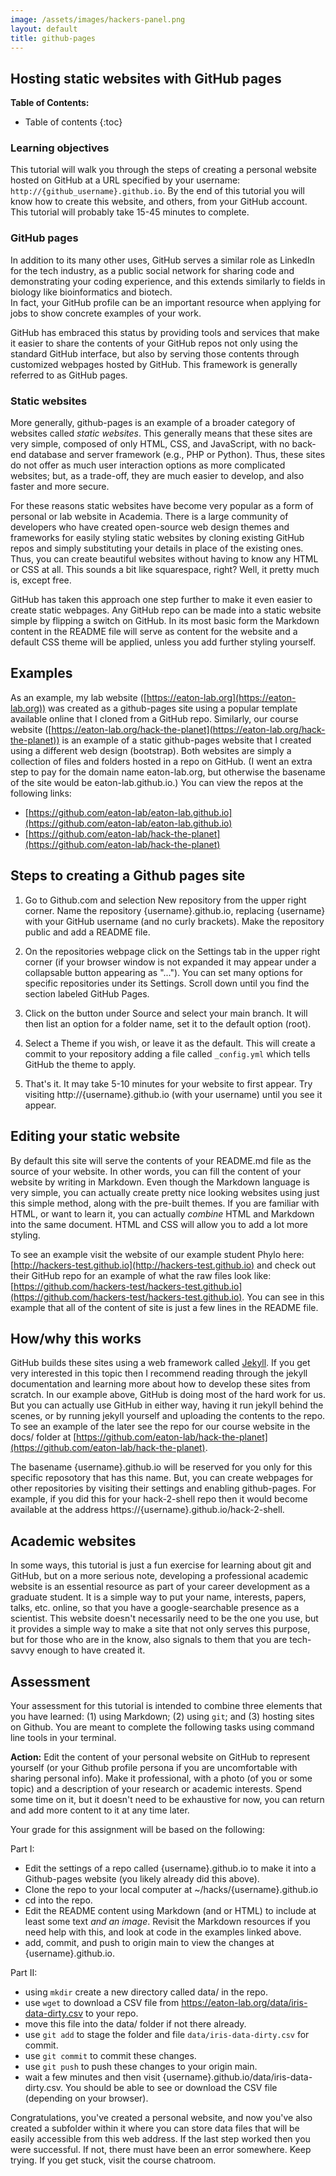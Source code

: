 ```yaml
---
image: /assets/images/hackers-panel.png
layout: default
title: github-pages
---
```


## Hosting static websites with GitHub pages

**Table of Contents:**
* Table of contents
{:toc}


### Learning objectives
This tutorial will walk you through the steps of creating
a personal website hosted on GitHub at a URL specified
by your username: `http://{github_username}.github.io`. 
By the end of this tutorial you will know how to create 
this website, and others, from your GitHub account. This 
tutorial will probably take 15-45 minutes to complete.


### GitHub pages
In addition to its many other uses, GitHub serves a similar 
role as LinkedIn for the tech industry, as a public social
network for sharing code and demonstrating your coding 
experience, and this extends similarly to fields in 
biology like bioinformatics and biotech.  
In fact, your GitHub profile can be an important resource 
when applying for jobs to show concrete examples of your work.

GitHub has embraced this status by providing tools and services 
that make it easier to share the contents of your GitHub repos 
not only using the standard GitHub interface, but also by serving 
those contents through customized webpages hosted by GitHub. This 
framework is generally referred to as GitHub pages.


### Static websites
More generally, github-pages is an example of a broader category of
websites called *static websites*. This generally
means that these sites are very simple, composed of only HTML, 
CSS, and JavaScript, with no back-end database and server
framework (e.g., PHP or Python). Thus, these sites do not 
offer as much user interaction options as more complicated
websites; but, as a trade-off, they are much easier to develop, 
and also faster and more secure. 

For these reasons static websites have become very popular
as a form of personal or lab website in Academia. There is 
a large community of developers who have created 
open-source web design themes and frameworks for easily styling 
static websites by cloning existing GitHub repos 
and simply substituting your details in place of the 
existing ones. Thus, you can create beautiful websites without
having to know any HTML or CSS at all. This sounds a bit like 
squarespace, right? Well, it pretty much is, except free.

GitHub has taken this approach one step further to make it even
easier to create static webpages. Any GitHub repo can be made into 
a static website simple by flipping a switch on GitHub. 
In its most basic form the Markdown content in the README file
will serve as content for the website and a default CSS theme 
will be applied, unless you add further styling yourself.

## Examples
As an example, my lab website 
([https://eaton-lab.org](https://eaton-lab.org))
was created as a github-pages site using a popular template available online
that I cloned from a GitHub repo. 
Similarly, our course website
([https://eaton-lab.org/hack-the-planet](https://eaton-lab.org/hack-the-planet))
is an example of a static github-pages website that I created using a different web design (bootstrap).
Both websites are simply a collection of files and folders hosted in a repo
on GitHub. (I went an extra step to pay for the domain name eaton-lab.org, 
but otherwise the basename of the site would be eaton-lab.github.io.)
You can view the repos at the following links:

- [https://github.com/eaton-lab/eaton-lab.github.io](https://github.com/eaton-lab/eaton-lab.github.io)
- [https://github.com/eaton-lab/hack-the-planet](https://github.com/eaton-lab/hack-the-planet)


## Steps to creating a Github pages site

1. Go to Github.com and selection New repository from the upper right corner.
Name the repository {username}.github.io, replacing {username} with your
GitHub username (and no curly brackets). Make the repository public and add a README file.

2. On the repositories webpage click on the Settings tab in the upper right corner (if your browser window is not expanded it may appear under 
a collapsable button appearing as "..."). You can set many
options for specific repositories under its Settings. Scroll
down until you find the section labeled GitHub Pages.

3. Click on the button under Source and select your main branch. 
It will then list an option for a folder name, set it to the 
default option (root). 

4. Select a Theme if you wish, or leave it as the default. This will
create a commit to your repository adding a file called `_config.yml`
which tells GitHub the theme to apply.

5. That's it. It may take 5-10 minutes for your website to first appear. 
Try visiting http://{username}.github.io (with your username) 
until you see it appear. 


## Editing your static website
By default this site will serve the contents of your README.md
file as the source of your website. In other words, you can 
fill the content of your website by writing in Markdown. Even 
though the Markdown language is very simple, you can actually 
create pretty nice looking websites using just this simple method, 
along with the pre-built themes.
If you are familiar with HTML, or want to learn it, 
you can actually *combine* HTML and Markdown into the same 
document. HTML and CSS will allow you to add a lot more styling.

To see an example visit the website of our example student Phylo
here: [http://hackers-test.github.io](http://hackers-test.github.io)
and check out their GitHub repo for an example of what the 
raw files look like: [https://github.com/hackers-test/hackers-test.github.io](https://github.com/hackers-test/hackers-test.github.io). 
You can see in this example that all of the content of site 
is just a few lines in the README file.


## How/why this works
GitHub builds these sites using a web framework called [Jekyll](https://jekyllrb.com/). If you get very interested in this topic 
then I recommend reading through the jekyll documentation and 
learning more about how to develop these sites from scratch. In 
our example above, GitHub is doing most of the hard work for us.
But you can actually use GitHub in either way, having it run jekyll
behind the scenes, or by running jekyll yourself and uploading 
the contents to the repo. To see an example of the later see the
repo for our course website in the docs/ folder at 
[https://github.com/eaton-lab/hack-the-planet](https://github.com/eaton-lab/hack-the-planet).

The basename {username}.github.io will be reserved for you 
only for this specific reposotory that has this name. But, 
you can create webpages for other repositories by visiting their 
settings and enabling github-pages. For example, if you did this
for your hack-2-shell repo then it would become available at the
address https://{username}.github.io/hack-2-shell. 


## Academic websites
In some ways, this tutorial is just a fun exercise for learning
about git and GitHub, but on a more serious note, developing a 
professional academic website is an essential resource as part of 
your career development as a graduate student. 
It is a simple way to put your name, interests, papers, talks, 
etc. online, so that you have a google-searchable presence as 
a scientist. This website doesn't necessarily need to be the 
one you use, but it provides a simple way to make a site that 
not only serves this purpose, but for those who are in the 
know, also signals to them that you are tech-savvy enough to 
have created it.


## Assessment
Your assessment for this tutorial is intended to combine three 
elements that you have learned: (1) using Markdown; 
(2) using `git`; and (3) hosting sites on Github. 
You are meant to complete the following tasks using command 
line tools in your terminal.

<div class="alert alert-block alert-success">
	<b>Action:</b> Edit the content of your personal website on 
	GitHub to represent yourself (or your Github profile persona 
	if you are uncomfortable with sharing personal info). Make it professional, with a photo (of you or some topic) and a 
	description of your research or academic interests. 
	Spend some time on it, but it doesn't need to be exhaustive 
	for now, you can return and add more content to it at any 
	time later. 
</div>

Your grade for this assignment will be based on the following:

Part I:
- Edit the settings of a repo called {username}.github.io to make it into a Github-pages website (you likely already did this above).
- Clone the repo to your local computer at ~/hacks/{username}.github.io
- cd into the repo.
- Edit the README content using Markdown (and or HTML) to include 
at least some text *and an image*. Revisit the Markdown resources 
if you need help with this, and look at code in the examples linked above.
- add, commit, and push to origin main to view the changes at {username}.github.io.

Part II:
- using `mkdir` create a new directory called data/ in the repo.
- use `wget` to download a CSV file from https://eaton-lab.org/data/iris-data-dirty.csv to your repo.
- move this file into the data/ folder if not there already.
- use `git add` to stage the folder and file `data/iris-data-dirty.csv` for commit.
- use `git commit` to commit these changes.
- use `git push` to push these changes to your origin main.
- wait a few minutes and then visit {username}.github.io/data/iris-data-dirty.csv. You should be able to see or download the CSV 
file (depending on your browser).

Congratulations, you've created a personal website, and now you've 
also created a subfolder within it where you can store data files that
will be easily accessible from this web address. 
If the last step worked then you were successful. If not, there must have 
been an error somewhere. Keep trying. If you get stuck, visit the course
chatroom. 
